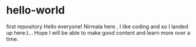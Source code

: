 # hello-world
first repository
Hello everyone!
Nirmala here , I like coding and so I landed up here:)...
Hope I will be able to make good content and learn more over a time.
